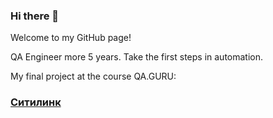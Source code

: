 ### Hi there 👋

Welcome to my GitHub page!

QA Engineer more 5 years. Take the first steps in automation.

My final project at the course QA.GURU: 

### <a target="_blank" href="https://github.com/amstell27/citilink-diplom--project">Ситилинк</a>


<!--
**amstell27/amstell27** is a ✨ _special_ ✨ repository because its `README.md` (this file) appears on your GitHub profile.

Here are some ideas to get you started:

- 🔭 I’m currently working on ...
- 🌱 I’m currently learning ...
- 👯 I’m looking to collaborate on ...
- 🤔 I’m looking for help with ...
- 💬 Ask me about ...
- 📫 How to reach me: ...
- 😄 Pronouns: ...
- ⚡ Fun fact: ...
-->
